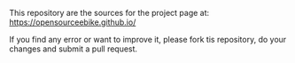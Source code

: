 This repository are the sources for the project page at: https://opensourceebike.github.io/

If you find any error or want to improve it, please fork tis repository, do your changes and submit a pull request.
